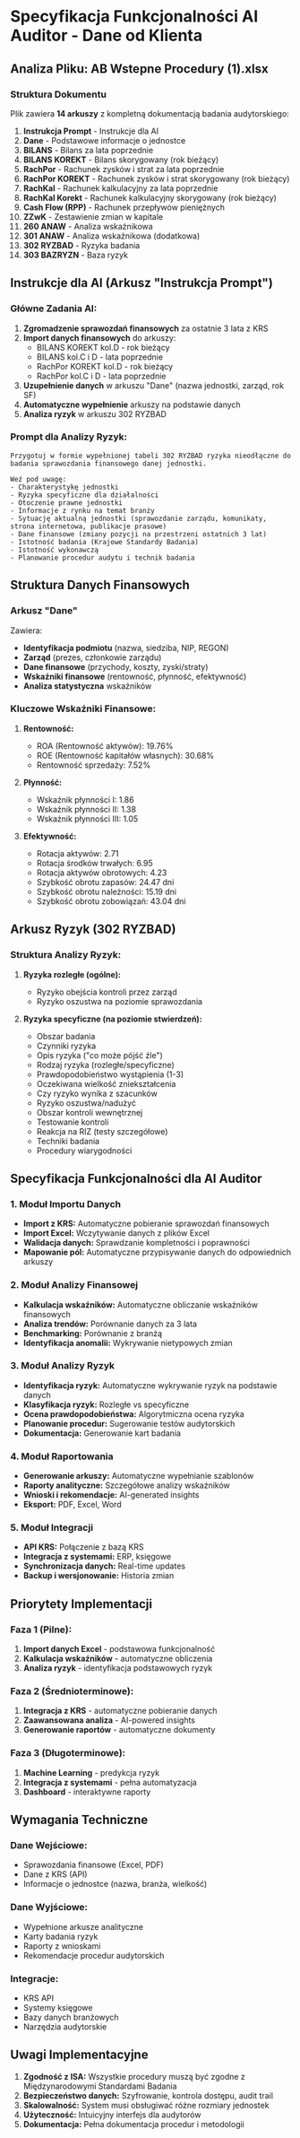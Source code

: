# Specyfikacja Funkcjonalności AI Auditor - Dane od Klienta

## Analiza Pliku: AB Wstepne Procedury (1).xlsx

### Struktura Dokumentu
Plik zawiera **14 arkuszy** z kompletną dokumentacją badania audytorskiego:

1. **Instrukcja Prompt** - Instrukcje dla AI
2. **Dane** - Podstawowe informacje o jednostce
3. **BILANS** - Bilans za lata poprzednie
4. **BILANS KOREKT** - Bilans skorygowany (rok bieżący)
5. **RachPor** - Rachunek zysków i strat za lata poprzednie
6. **RachPor KOREKT** - Rachunek zysków i strat skorygowany (rok bieżący)
7. **RachKal** - Rachunek kalkulacyjny za lata poprzednie
8. **RachKal Korekt** - Rachunek kalkulacyjny skorygowany (rok bieżący)
9. **Cash Flow (RPP)** - Rachunek przepływów pieniężnych
10. **ZZwK** - Zestawienie zmian w kapitale
11. **260 ANAW** - Analiza wskaźnikowa
12. **301 ANAW** - Analiza wskaźnikowa (dodatkowa)
13. **302 RYZBAD** - Ryzyka badania
14. **303 BAZRYZN** - Baza ryzyk

## Instrukcje dla AI (Arkusz "Instrukcja Prompt")

### Główne Zadania AI:
1. **Zgromadzenie sprawozdań finansowych** za ostatnie 3 lata z KRS
2. **Import danych finansowych** do arkuszy:
   - BILANS KOREKT kol.D - rok bieżący
   - BILANS kol.C i D - lata poprzednie
   - RachPor KOREKT kol.D - rok bieżący
   - RachPor kol.C i D - lata poprzednie
3. **Uzupełnienie danych** w arkuszu "Dane" (nazwa jednostki, zarząd, rok SF)
4. **Automatyczne wypełnienie** arkuszy na podstawie danych
5. **Analiza ryzyk** w arkuszu 302 RYZBAD

### Prompt dla Analizy Ryzyk:
```
Przygotuj w formie wypełnionej tabeli 302 RYZBAD ryzyka nieodłączne do badania sprawozdania finansowego danej jednostki.

Weź pod uwagę:
- Charakterystykę jednostki
- Ryzyka specyficzne dla działalności
- Otoczenie prawne jednostki
- Informacje z rynku na temat branży
- Sytuację aktualną jednostki (sprawozdanie zarządu, komunikaty, strona internetowa, publikacje prasowe)
- Dane finansowe (zmiany pozycji na przestrzeni ostatnich 3 lat)
- Istotność badania (Krajowe Standardy Badania)
- Istotność wykonawczą
- Planowanie procedur audytu i technik badania
```

## Struktura Danych Finansowych

### Arkusz "Dane"
Zawiera:
- **Identyfikacja podmiotu** (nazwa, siedziba, NIP, REGON)
- **Zarząd** (prezes, członkowie zarządu)
- **Dane finansowe** (przychody, koszty, zyski/straty)
- **Wskaźniki finansowe** (rentowność, płynność, efektywność)
- **Analiza statystyczna** wskaźników

### Kluczowe Wskaźniki Finansowe:
1. **Rentowność:**
   - ROA (Rentowność aktywów): 19.76%
   - ROE (Rentowność kapitałów własnych): 30.68%
   - Rentowność sprzedaży: 7.52%

2. **Płynność:**
   - Wskaźnik płynności I: 1.86
   - Wskaźnik płynności II: 1.38
   - Wskaźnik płynności III: 1.05

3. **Efektywność:**
   - Rotacja aktywów: 2.71
   - Rotacja środków trwałych: 6.95
   - Rotacja aktywów obrotowych: 4.23
   - Szybkość obrotu zapasów: 24.47 dni
   - Szybkość obrotu należności: 15.19 dni
   - Szybkość obrotu zobowiązań: 43.04 dni

## Arkusz Ryzyk (302 RYZBAD)

### Struktura Analizy Ryzyk:
1. **Ryzyka rozległe (ogólne):**
   - Ryzyko obejścia kontroli przez zarząd
   - Ryzyko oszustwa na poziomie sprawozdania

2. **Ryzyka specyficzne (na poziomie stwierdzeń):**
   - Obszar badania
   - Czynniki ryzyka
   - Opis ryzyka ("co może pójść źle")
   - Rodzaj ryzyka (rozległe/specyficzne)
   - Prawdopodobieństwo wystąpienia (1-3)
   - Oczekiwana wielkość zniekształcenia
   - Czy ryzyko wynika z szacunków
   - Ryzyko oszustwa/nadużyć
   - Obszar kontroli wewnętrznej
   - Testowanie kontroli
   - Reakcja na RIZ (testy szczegółowe)
   - Techniki badania
   - Procedury wiarygodności

## Specyfikacja Funkcjonalności dla AI Auditor

### 1. Moduł Importu Danych
- **Import z KRS:** Automatyczne pobieranie sprawozdań finansowych
- **Import Excel:** Wczytywanie danych z plików Excel
- **Walidacja danych:** Sprawdzanie kompletności i poprawności
- **Mapowanie pól:** Automatyczne przypisywanie danych do odpowiednich arkuszy

### 2. Moduł Analizy Finansowej
- **Kalkulacja wskaźników:** Automatyczne obliczanie wskaźników finansowych
- **Analiza trendów:** Porównanie danych za 3 lata
- **Benchmarking:** Porównanie z branżą
- **Identyfikacja anomalii:** Wykrywanie nietypowych zmian

### 3. Moduł Analizy Ryzyk
- **Identyfikacja ryzyk:** Automatyczne wykrywanie ryzyk na podstawie danych
- **Klasyfikacja ryzyk:** Rozległe vs specyficzne
- **Ocena prawdopodobieństwa:** Algorytmiczna ocena ryzyka
- **Planowanie procedur:** Sugerowanie testów audytorskich
- **Dokumentacja:** Generowanie kart badania

### 4. Moduł Raportowania
- **Generowanie arkuszy:** Automatyczne wypełnianie szablonów
- **Raporty analityczne:** Szczegółowe analizy wskaźników
- **Wnioski i rekomendacje:** AI-generated insights
- **Eksport:** PDF, Excel, Word

### 5. Moduł Integracji
- **API KRS:** Połączenie z bazą KRS
- **Integracja z systemami:** ERP, księgowe
- **Synchronizacja danych:** Real-time updates
- **Backup i wersjonowanie:** Historia zmian

## Priorytety Implementacji

### Faza 1 (Pilne):
1. **Import danych Excel** - podstawowa funkcjonalność
2. **Kalkulacja wskaźników** - automatyczne obliczenia
3. **Analiza ryzyk** - identyfikacja podstawowych ryzyk

### Faza 2 (Średnioterminowe):
1. **Integracja z KRS** - automatyczne pobieranie danych
2. **Zaawansowana analiza** - AI-powered insights
3. **Generowanie raportów** - automatyczne dokumenty

### Faza 3 (Długoterminowe):
1. **Machine Learning** - predykcja ryzyk
2. **Integracja z systemami** - pełna automatyzacja
3. **Dashboard** - interaktywne raporty

## Wymagania Techniczne

### Dane Wejściowe:
- Sprawozdania finansowe (Excel, PDF)
- Dane z KRS (API)
- Informacje o jednostce (nazwa, branża, wielkość)

### Dane Wyjściowe:
- Wypełnione arkusze analityczne
- Karty badania ryzyk
- Raporty z wnioskami
- Rekomendacje procedur audytorskich

### Integracje:
- KRS API
- Systemy księgowe
- Bazy danych branżowych
- Narzędzia audytorskie

## Uwagi Implementacyjne

1. **Zgodność z ISA:** Wszystkie procedury muszą być zgodne z Międzynarodowymi Standardami Badania
2. **Bezpieczeństwo danych:** Szyfrowanie, kontrola dostępu, audit trail
3. **Skalowalność:** System musi obsługiwać różne rozmiary jednostek
4. **Użyteczność:** Intuicyjny interfejs dla audytorów
5. **Dokumentacja:** Pełna dokumentacja procedur i metodologii

